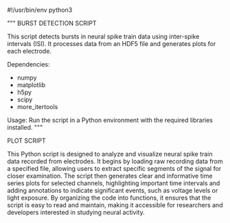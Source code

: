 #!/usr/bin/env python3

"""
BURST DETECTION SCRIPT

This script detects bursts in neural spike train data using inter-spike intervals (ISI).
It processes data from an HDF5 file and generates plots for each electrode.

Dependencies:
- numpy
- matplotlib
- h5py
- scipy
- more_itertools

Usage:
Run the script in a Python environment with the required libraries installed.
"""


PLOT SCRIPT

This Python script is designed to analyze and visualize neural spike train data recorded from electrodes. 
It begins by loading raw recording data from a specified file, allowing users to extract specific segments of the signal for closer examination. 
The script then generates clear and informative time series plots for selected channels, highlighting important time intervals and adding annotations to indicate significant events, such as voltage levels or light exposure. 
By organizing the code into functions, it ensures that the script is easy to read and maintain, making it accessible for researchers and developers interested in studying neural activity.
